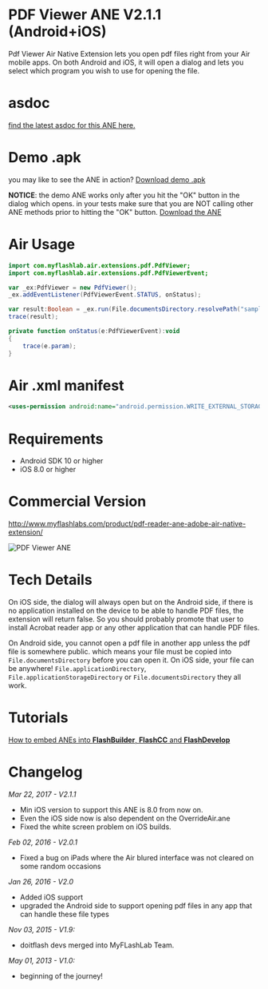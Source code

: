 # PDF Viewer ANE V2.1.1 (Android+iOS)
Pdf Viewer Air Native Extension lets you open pdf files right from your Air mobile apps. On both Android and iOS, it will open a dialog and lets you select which program you wish to use for opening the file. 

# asdoc
[find the latest asdoc for this ANE here.](http://myflashlab.github.io/asdoc/com/myflashlab/air/extensions/pdf/package-detail.html)

# Demo .apk
you may like to see the ANE in action? [Download demo .apk](https://github.com/myflashlab/PDF-ANE/tree/master/FD/dist)

**NOTICE**: the demo ANE works only after you hit the "OK" button in the dialog which opens. in your tests make sure that you are NOT calling other ANE methods prior to hitting the "OK" button.
[Download the ANE](https://github.com/myflashlab/PDF-ANE/tree/master/FD/lib)

# Air Usage
```actionscript
import com.myflashlab.air.extensions.pdf.PdfViewer;
import com.myflashlab.air.extensions.pdf.PdfViewerEvent;

var _ex:PdfViewer = new PdfViewer();
_ex.addEventListener(PdfViewerEvent.STATUS, onStatus);

var result:Boolean = _ex.run(File.documentsDirectory.resolvePath("sample_pdfViewer_ane.pdf"));
trace(result);

private function onStatus(e:PdfViewerEvent):void
{
	trace(e.param);
}
```

# Air .xml manifest
```xml
<uses-permission android:name="android.permission.WRITE_EXTERNAL_STORAGE"/>
```

# Requirements
* Android SDK 10 or higher
* iOS 8.0 or higher

# Commercial Version
http://www.myflashlabs.com/product/pdf-reader-ane-adobe-air-native-extension/

![PDF Viewer ANE](http://www.myflashlabs.com/wp-content/uploads/2015/11/product_adobe-air-ane-extension-pdf-1-595x738.jpg)

# Tech Details
On iOS side, the dialog will always open but on the Android side, if there is no application installed on the device to be able to handle PDF files, the extension will return false. So you should probably promote that user to install Acrobat reader app or any other application that can handle PDF files.

On Android side, you cannot open a pdf file in another app unless the pdf file is somewhere public. which means your file must be copied into ```File.documentsDirectory``` before you can open it. On iOS side, your file can be anywhere! ```File.applicationDirectory```, ```File.applicationStorageDirectory``` or ```File.documentsDirectory``` they all work.

# Tutorials
[How to embed ANEs into **FlashBuilder**, **FlashCC** and **FlashDevelop**](https://www.youtube.com/watch?v=Oubsb_3F3ec&list=PL_mmSjScdnxnSDTMYb1iDX4LemhIJrt1O)  

# Changelog
*Mar 22, 2017 - V2.1.1*
* Min iOS version to support this ANE is 8.0 from now on.
* Even the iOS side now is also dependent on the OverrideAir.ane
* Fixed the white screen problem on iOS builds.

*Feb 02, 2016 - V2.0.1*
* Fixed a bug on iPads where the Air blured interface was not cleared on some random occasions

*Jan 26, 2016 - V2.0*
* Added iOS support
* upgraded the Android side to support opening pdf files in any app that can handle these file types

*Nov 03, 2015 - V1.9:*
* doitflash devs merged into MyFLashLab Team.

*May 01, 2013 - V1.0:*
* beginning of the journey!